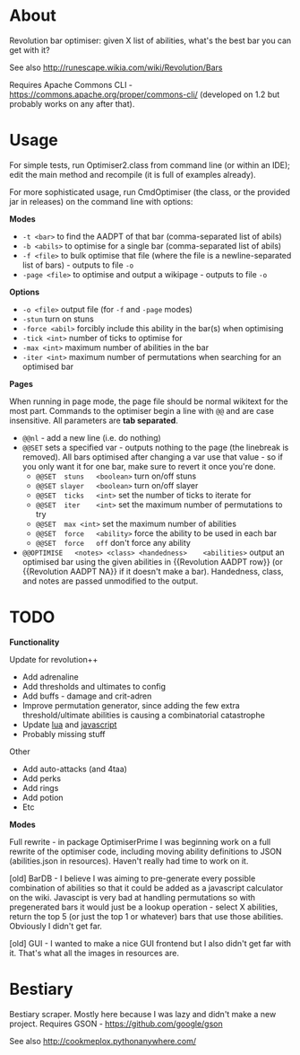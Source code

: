 About
========

Revolution bar optimiser: given X list of abilities, what's the best bar you can get with it?

See also http://runescape.wikia.com/wiki/Revolution/Bars

Requires Apache Commons CLI - https://commons.apache.org/proper/commons-cli/ (developed on 1.2 but probably works on any after that).


Usage
========

For simple tests, run Optimiser2.class from command line (or within an IDE); edit the main method and recompile (it is full of examples already).

For more sophisticated usage, run CmdOptimiser (the class, or the provided jar in releases) on the command line with options:

**Modes**

* `-t <bar>` to find the AADPT of that bar (comma-separated list of abils)
* `-b <abils>` to optimise for a single bar (comma-separated list of abils)
* `-f <file>` to bulk optimise that file (where the file is a newline-separated list of bars) - outputs to file `-o`
* `-page <file>` to optimise and output a wikipage - outputs to file `-o`

**Options**

* `-o <file>` output file (for `-f` and `-page` modes)
* `-stun` turn on stuns
* `-force <abil>` forcibly include this ability in the bar(s) when optimising
* `-tick <int>` number of ticks to optimise for
* `-max <int>` maximum number of abilities in the bar
* `-iter <int>` maximum number of permutations when searching for an optimised bar

**Pages**

When running in page mode, the page file should be normal wikitext for the most part. Commands to the optimiser begin a line with `@@` and are case insensitive. All parameters are **tab separated**.

* `@@nl` - add a new line (i.e. do nothing)
* `@@SET` sets a specified var - outputs nothing to the page (the linebreak is removed). All bars optimised after changing a var use that value - so if you only want it for one bar, make sure to revert it once you're done.
  * `@@SET	stuns	<boolean>` turn on/off stuns
  * `@@SET slayer	<boolean>` turn on/off slayer
  * `@@SET	ticks	<int>` set the number of ticks to iterate for
  * `@@SET	iter	<int>` set the maximum number of permutations to try
  * `@@SET	max	<int>` set the maximum number of abilities
  * `@@SET	force	<ability>` force the ability to be used in each bar
  * `@@SET	force	off` don't force any ability
* `@@OPTIMISE	<notes>	<class>	<handedness>	<abilities>` output an optimised bar using the given abilities in {{Revolution AADPT row}} (or {{Revolution AADPT NA}} if it doesn't make a bar). Handedness, class, and notes are passed unmodified to the output.


TODO
=====

**Functionality**

Update for revolution++

* Add adrenaline
* Add thresholds and ultimates to config
* Add buffs - damage and crit-adren
* Improve permutation generator, since adding the few extra threshold/ultimate abilities is causing a combinatorial catastrophe
* Update [lua](http://runescape.wikia.com/wiki/Module:Revolution_AADPT) and [javascript](http://runescape.wikia.com/wiki/MediaWiki:Common.js/revocalc.js)
* Probably missing stuff

Other

* Add auto-attacks (and 4taa)
* Add perks
* Add rings
* Add potion
* Etc

**Modes**

Full rewrite - in package OptimiserPrime I was beginning work on a full rewrite of the optimiser code, including moving ability definitions to JSON (abilities.json in resources). Haven't really had time to work on it.

[old] BarDB -  I believe I was aiming to pre-generate every possible combination of abilities so that it could be added as a javascript calculator on the wiki. Javascipt is very bad at handling permutations so with pregenerated bars it would just be a lookup operation - select X abilities, return the top 5 (or just the top 1 or whatever) bars that use those abilities. Obviously I didn't get far.

[old] GUI - I wanted to make a nice GUI frontend but I also didn't get far with it. That's what all the images in resources are.

Bestiary
========

Bestiary scraper. Mostly here because I was lazy and didn't make a new project. Requires GSON - https://github.com/google/gson

See also http://cookmeplox.pythonanywhere.com/

